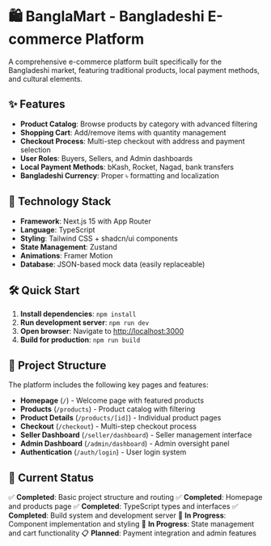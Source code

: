 # 🛍️ BanglaMart - Bangladeshi E-commerce Platform

A comprehensive e-commerce platform built specifically for the Bangladeshi market, featuring traditional products, local payment methods, and cultural elements.

## ✨ Features

- **Product Catalog**: Browse products by category with advanced filtering
- **Shopping Cart**: Add/remove items with quantity management
- **Checkout Process**: Multi-step checkout with address and payment selection
- **User Roles**: Buyers, Sellers, and Admin dashboards
- **Local Payment Methods**: bKash, Rocket, Nagad, bank transfers
- **Bangladeshi Currency**: Proper ৳ formatting and localization

## 🚀 Technology Stack

- **Framework**: Next.js 15 with App Router
- **Language**: TypeScript
- **Styling**: Tailwind CSS + shadcn/ui components
- **State Management**: Zustand
- **Animations**: Framer Motion
- **Database**: JSON-based mock data (easily replaceable)

## 🛠️ Quick Start

1. **Install dependencies**: `npm install`
2. **Run development server**: `npm run dev`
3. **Open browser**: Navigate to [http://localhost:3000](http://localhost:3000)
4. **Build for production**: `npm run build`

## 📁 Project Structure

The platform includes the following key pages and features:

- **Homepage** (`/`) - Welcome page with featured products
- **Products** (`/products`) - Product catalog with filtering
- **Product Details** (`/products/[id]`) - Individual product pages
- **Checkout** (`/checkout`) - Multi-step checkout process
- **Seller Dashboard** (`/seller/dashboard`) - Seller management interface
- **Admin Dashboard** (`/admin/dashboard`) - Admin oversight panel
- **Authentication** (`/auth/login`) - User login system

## 🎯 Current Status

✅ **Completed**: Basic project structure and routing
✅ **Completed**: Homepage and products page
✅ **Completed**: TypeScript types and interfaces
✅ **Completed**: Build system and development server
🔄 **In Progress**: Component implementation and styling
🔄 **In Progress**: State management and cart functionality
📋 **Planned**: Payment integration and admin features
